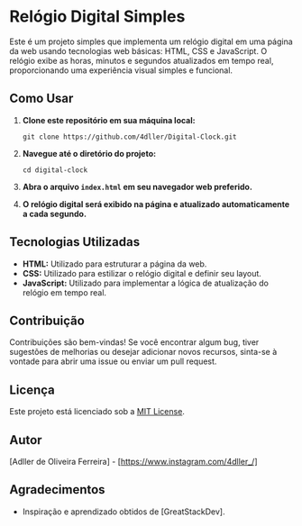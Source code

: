 # Relógio Digital Simples

Este é um projeto simples que implementa um relógio digital em uma página da web usando tecnologias web básicas: HTML, CSS e JavaScript. O relógio exibe as horas, minutos e segundos atualizados em tempo real, proporcionando uma experiência visual simples e funcional.

## Como Usar

1. **Clone este repositório em sua máquina local:**
    ```
    git clone https://github.com/4dller/Digital-Clock.git
    ```

2. **Navegue até o diretório do projeto:**
    ```
    cd digital-clock
    ```

3. **Abra o arquivo `index.html` em seu navegador web preferido.**

4. **O relógio digital será exibido na página e atualizado automaticamente a cada segundo.**

## Tecnologias Utilizadas

- **HTML:** Utilizado para estruturar a página da web.
- **CSS:** Utilizado para estilizar o relógio digital e definir seu layout.
- **JavaScript:** Utilizado para implementar a lógica de atualização do relógio em tempo real.

## Contribuição

Contribuições são bem-vindas! Se você encontrar algum bug, tiver sugestões de melhorias ou desejar adicionar novos recursos, sinta-se à vontade para abrir uma issue ou enviar um pull request.

## Licença

Este projeto está licenciado sob a [MIT License](https://opensource.org/licenses/MIT).

## Autor

[Adller de Oliveira Ferreira] - [https://www.instagram.com/4dller_/]

## Agradecimentos

- Inspiração e aprendizado obtidos de [GreatStackDev].
